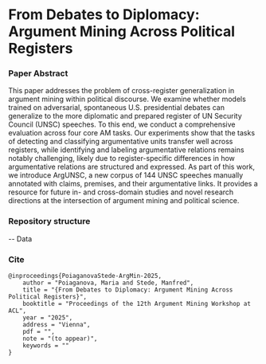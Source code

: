 # From Debates to Diplomacy: Argument Mining Across Political Registers

### Paper Abstract

This paper addresses the problem of cross-register generalization in argument mining within political discourse. We examine whether models trained on adversarial, spontaneous U.S. presidential debates can generalize to the more diplomatic and prepared register of UN Security Council (UNSC) speeches. To this end, we conduct a comprehensive evaluation across four core AM tasks. Our experiments show that the tasks of detecting and classifying argumentative units transfer well across registers, while identifying and labeling argumentative relations remains notably challenging, likely due to register-specific differences in how argumentative relations are structured and expressed. As part of this work, we introduce ArgUNSC, a new corpus of 144 UNSC speeches manually annotated with claims, premises, and their argumentative links. It provides a resource for future in- and cross-domain studies and novel research directions at the intersection of argument mining and political science.

### Repository structure

-- Data

### Cite
```
@inproceedings{PoiaganovaStede-ArgMin-2025,
    author = "Poiaganova, Maria and Stede, Manfred",
    title = "{From Debates to Diplomacy: Argument Mining Across Political Registers}",
    booktitle = "Proceedings of the 12th Argument Mining Workshop at ACL",
    year = "2025",
    address = "Vienna",
    pdf = "",
    note = "(to appear)",
    keywords = ""
}
```
